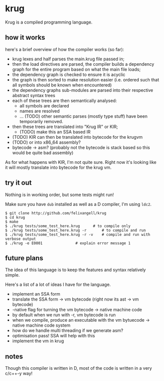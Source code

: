 # krug
Krug is a compiled programming language.

## how it works
here's a brief overview of how the compiler works (so far):

- krug lexes and half parses the main.krug file passed in;
- then the load directives are parsed, the compiler builds a 
  dependency graph for the entire program based on what the main
  file loads;
- the dependency graph is checked to ensure it is acyclic
- the graph is then sorted to make resolution easier (i.e. ordered
  such that all symbols should be known when encountered)
- the dependency graphs sub-modules are parsed into their respective
  abstract syntax trees
- each of these trees are then semantically analysed:
  * all symbols are declared
  * names are resolved
  * ... (TODO) other semantic parses (mostly type stuff)
    have been temporarily removed.
- then these trees are translated into "Krug IR" or KIR;
  * (TODO) make this an SSA based IR
- (TODO) KIR can then be translated into bytecode for the krugvm
- (TODO) or into x86_64 assembly?
- bytecode -> asm? (probably not the bytecode is stack based so
  this would be quite bad assembly)

As for what happens with KIR, I'm not quite sure. Right now it's looking
like it will mostly translate into bytecode for the krug vm.

## try it out
Nothing is in working order, but some tests might run!

Make sure you have `dub` installed as well as a D compiler,
I'm using `ldc2`.

	$ git clone http://github.com/felixangell/krug
	$ cd krug
	$ make
	$ ./krug tests/some_test_here.krug 		# to compile only
	$ ./krug tests/some_test_here.krug -r 		# to compile and run
	$ ./krug tests/some_test_here.krug -r -v 	# compile and run with verbose output
	$ ./krug -e E0001 				# explain error message 1

## future plans
The idea of this language is to keep the features and syntax
relatively simple.

Here's a list of a lot of ideas I have for the language.

* implement an SSA form
* translate the SSA form -> vm bytecode (right now its ast -> vm bytecode)
* -native flag for turning the vm bytecode -> native machine code
* by default when we run with -r, vm bytecode is run
* when we compile, produce an executable with the vm bytuecode -> native machine code system
* how do we handle multi threading if we generate asm?
* optimisation pass! SSA will help with this
* implement the vm in krug

## notes
Though this compiler is written in D, most of the code
is written in a very c/c++-y way!